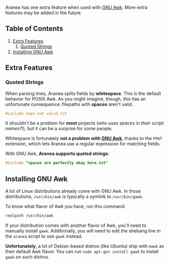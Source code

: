 Aranea has one extra feature when used with [GNU Awk][1]. More extra features may be added in the future.

## Table of Contents

1. [Extra Features](#extra-features)
    1. [Quoted Strings](#quoted-strings)
2. [Installing GNU Awk](#installing-gnu-awk)

## Extra Features

### Quoted Strings

When parsing lines, Aranea splits fields by **whitespace**. This is the default behavior for POSIX Awk. As you might imagine, though, this has an unfortunate consequence: filepaths with **spaces** aren't valid.

```c
#include oops not valid.txt
```

It shouldn't be a problem for **most** projects (*who uses spaces in their script names?!*), but it can be a surprise for some people.

Whitespace is fortunately **not a problem with [GNU Awk][1]**, thanks to the `FPAT` extension, which lets Aranea use a regular expression for matching fields.

With GNU Awk, **Aranea supports quoted strings**:

```c
#include "spaces are perfectly okay here.txt"
```

## Installing GNU Awk

A lot of Linux distributions already come with GNU Awk. In those distributions, `/usr/bin/awk` is typically a symlink to `/usr/bin/gawk`.

To know what flavor of Awk you have, run this command:

```bash
realpath /usr/bin/awk
```

If your distribution comes with another flavor of Awk, you'll need to manually install `gawk`. Additionally, you will need to edit the shebang line in the `aranea` script to use `gawk` instead.

**Unfortunately**, a lot of Debian-based distros (like Ubuntu) ship with `mawk` as their default Awk flavor. You can run `sudo apt-get install gawk` to install `gawk` on such distros.

[1]: https://www.gnu.org/software/gawk/
